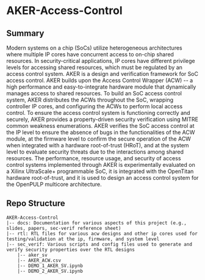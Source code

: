 # AKER-Access-Control
## Summary
Modern systems on a chip (SoCs) utilize heterogeneous architectures where multiple IP cores have concurrent access to on-chip shared resources. In security-critical applications, IP cores have different privilege levels for accessing shared resources, which must be regulated by an access control system. AKER is a design and verification framework for SoC access control. AKER builds upon the Access Control Wrapper (ACW) -- a high performance and easy-to-integrate hardware module that dynamically manages access to shared resources. To build an SoC access control system, AKER distributes the ACWs throughout the SoC, wrapping controller IP cores, and configuring the ACWs to perform local access control. To ensure the access control system is functioning correctly and securely, AKER provides a property-driven security verification using MITRE common weakness enumerations. AKER verifies the SoC access control at the IP level to ensure the absence of bugs in the functionalities of the ACW module, at the firmware level to confirm the secure operation of the ACW when integrated with a hardware root-of-trust (HRoT), and at the system level to evaluate security threats due to the interactions among shared resources. The performance, resource usage, and security of access control systems implemented through AKER is experimentally evaluated on a Xilinx UltraScale+ programmable SoC, it is integrated with the OpenTitan hardware root-of-trust, and it is used to design an access control system for the OpenPULP multicore architecture.

## Repo Structure
```
AKER-Access-Control
|-- docs: Documentation for various aspects of this project (e.g., slides, papers, sec-verif reference sheet) 
|-- rtl: RTL files for various acw designs and other ip cores used for testing/validation at the ip, firmware, and system level  
|-- sec_verif: Various scripts and config files used to generate and verify security properties over the RTL designs
    |-- aker_sv
    |-- AKER_ACW.csv
    |-- DEMO_1_AKER_SV.ipynb
    |-- DEMO_2_AKER_SV.ipynb
        
```

